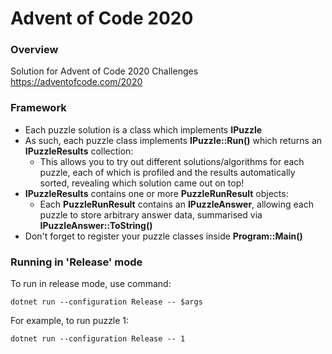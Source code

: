 # Advent of Code 2020

### Overview
 Solution for Advent of Code 2020 Challenges https://adventofcode.com/2020

### Framework
* Each puzzle solution is a class which implements **IPuzzle**
* As such, each puzzle class implements **IPuzzle::Run()** which returns an **IPuzzleResults** collection:
	* This allows you to try out different solutions/algorithms for each puzzle, each of which is profiled and the results automatically sorted, revealing which solution came out on top!
* **IPuzzleResults** contains one or more **PuzzleRunResult** objects:
	* Each **PuzzleRunResult** contains an **IPuzzleAnswer**, allowing each puzzle to store arbitrary answer data, summarised via **IPuzzleAnswer::ToString()**
* Don't forget to register your  puzzle classes inside **Program::Main()**

### Running in 'Release' mode
To run in release mode, use command:

`dotnet run --configuration Release -- $args`

For example, to run puzzle 1:

`dotnet run --configuration Release -- 1`